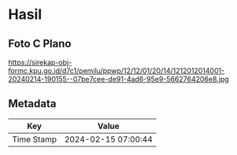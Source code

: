 # Hasil

## Foto C Plano

https://sirekap-obj-formc.kpu.go.id/d7c1/pemilu/ppwp/12/12/01/20/14/1212012014001-20240214-190155--07be7cee-de91-4ad6-95e9-5662764206e8.jpg


## Metadata

| Key        | Value               |
| ---------- | ------------------- |
| Time Stamp | 2024-02-15 07:00:44 |



